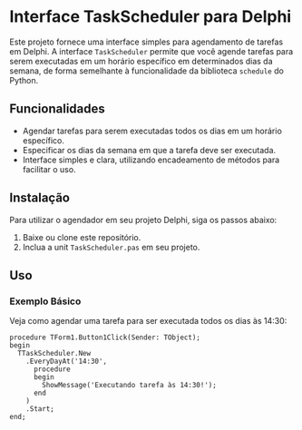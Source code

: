 # Interface TaskScheduler para Delphi

Este projeto fornece uma interface simples para agendamento de tarefas em Delphi. A interface `TaskScheduler` permite que você agende tarefas para serem executadas em um horário específico em determinados dias da semana, de forma semelhante à funcionalidade da biblioteca `schedule` do Python.

## Funcionalidades

- Agendar tarefas para serem executadas todos os dias em um horário específico.
- Especificar os dias da semana em que a tarefa deve ser executada.
- Interface simples e clara, utilizando encadeamento de métodos para facilitar o uso.

## Instalação

Para utilizar o agendador em seu projeto Delphi, siga os passos abaixo:

1. Baixe ou clone este repositório.
2. Inclua a unit `TaskScheduler.pas` em seu projeto.

## Uso

### Exemplo Básico

Veja como agendar uma tarefa para ser executada todos os dias às 14:30:

```delphi
procedure TForm1.Button1Click(Sender: TObject);
begin
  TTaskScheduler.New
    .EveryDayAt('14:30', 
      procedure
      begin
        ShowMessage('Executando tarefa às 14:30!');
      end
    )
    .Start;
end;
